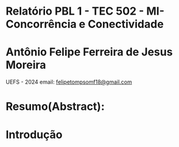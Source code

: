 # Relatório PBL 1 - TEC 502 - MI-Concorrência e Conectividade
# Antônio Felipe Ferreira de Jesus Moreira
UEFS - 2024
email: felipetompsomf18@gmail.com
# Resumo(Abstract):
# Introdução